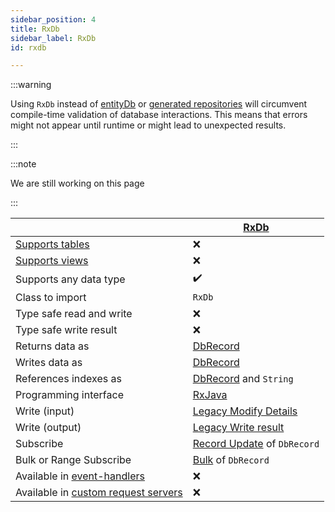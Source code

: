 ```yaml
---
sidebar_position: 4
title: RxDb
sidebar_label: RxDb
id: rxdb

---
```


:::warning

Using `RxDb` instead of [entityDb](../entity-db) or [generated repositories](../generated) will circumvent
compile-time validation of database interactions. This means that errors might not appear until
runtime or might lead to unexpected results.

:::

:::note

We are still working on this page

:::

|                                                                                                 | [RxDb](../rxdb)                                                        |
|-------------------------------------------------------------------------------------------------|------------------------------------------------------------------------|
| [Supports tables](../../../concepts/data-structure/tables)                                      | ❌                                                                      |
| [Supports views](../../../concepts/data-structure/views)                                        | ❌                                                                      |
| Supports any data type                                                                          | ✔️                                                                     |
| Class to import                                                                                 | `RxDb`                                                                 |
| Type safe read and write                                                                        | ❌                                                                      | 
| Type safe write result                                                                          | ❌                                                                      | 
| Returns data as                                                                                 | [DbRecord](../../data-types/dbrecord)                                  |
| Writes data as                                                                                  | [DbRecord](../../data-types/dbrecord)                                  |
| References indexes as                                                                           | [DbRecord](../../data-types/dbrecord) and `String`                     |
| Programming interface                                                                           | [RxJava](../../../reference/apis/rxjava)                               |
| Write (input)                                                                                   | [Legacy Modify Details](../../helper/modify/legacy)                    |
| Write (output)                                                                                  | [Legacy Write result](../../helper/write-result/legacy)                |
| Subscribe                                                                                       | [Record Update](../../helper/subscription/record-update) of `DbRecord` |
| Bulk or Range Subscribe                                                                         | [Bulk](../../helper/subscription/bulk) of `DbRecord`                   |
| Available in [event-handlers](/creating-applications/defining-your-application/business-logic/event-handlers/)       | ❌                                                                      |
| Available in [custom request servers](/creating-applications/defining-your-application/user-interface/web-ui-reference/request-servers/rs-advanced-technical-details/#custom-request-servers) | ❌                                                                      |

